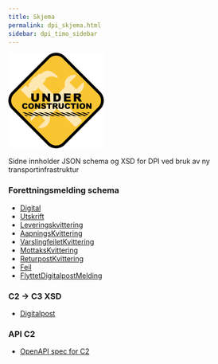 ```yaml
---
title: Skjema  
permalink: dpi_skjema.html
sidebar: dpi_timo_sidebar
---
```


![](/images/dpi/underarbeide.png)

Sidne innholder JSON schema og XSD for DPI ved bruk av ny transportinfrastruktur

### Forettningsmelding schema
- [Digital](schemas/dpi/innbyggerpost_dpi_digital_1_0.schema.json)
- [Utskrift](schemas/dpi/innbyggerpost_dpi_utskrift_1_0.schema.json)
- [Leveringskvittering](schemas/dpi/innbyggerpost_dpi_leveringskvittering_1_0.schema.json)
- [AapningsKvittering](schemas/dpi/innbyggerpost_dpi_aapningskvittering_1_0.schema.json)
- [VarslingfeiletKvittering](schemas/dpi/innbyggerpost_dpi_varslingfeiletkvittering_1_0.schema.json)
- [MottaksKvittering](schemas/dpi/innbyggerpost_dpi_mottakskvittering_1_0.schema.json)
- [ReturpostKvittering](schemas/dpi/innbyggerpost_dpi_returpostkvittering_1_0.schema.json)
- [Feil](schemas/dpi/innbyggerpost_dpi_feil_1_0.schema.json)
- [FlyttetDigitalpostMelding](schemas/dpi/innbyggerpost_dpi_flyttet_1_0.schema.json)

### C2 -> C3 XSD
 - [Digitalpost](xsd/digitalpost.xsd)

 ### API C2
 - [OpenAPI spec for C2]()
 